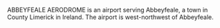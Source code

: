 ABBEYFEALE AERODROME is an airport serving Abbeyfeale, a town in County Limerick in Ireland. The airport is west-northwest of Abbeyfeale.
